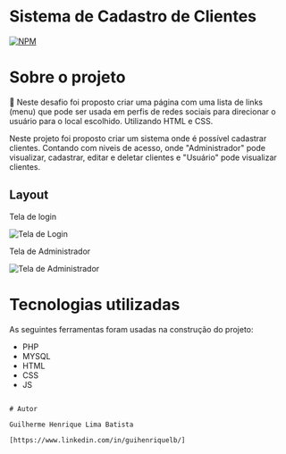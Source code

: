 # Sistema de Cadastro de Clientes

[![NPM](https://img.shields.io/npm/l/react)](https://github.com/guihenriquelb/cadastro-clientes/blob/master/LICENSE) 

# Sobre o projeto

🚀 Neste desafio foi proposto criar uma página com uma lista de links (menu) que pode ser usada em perfis de redes sociais para direcionar o usuário para o local escolhido. Utilizando HTML e CSS.

Neste projeto foi proposto criar um sistema onde é possível cadastrar clientes. Contando com niveis de acesso, onde "Administrador" pode visualizar, cadastrar, editar e deletar clientes e "Usuário" pode visualizar clientes.

## Layout 
Tela de login

![Tela de Login](https://i.imgur.com/sFGCF5g.png)

Tela de Administrador

![Tela de Administrador](https://i.imgur.com/QjsyXNZ.png)

# Tecnologias utilizadas

As seguintes ferramentas foram usadas na construção do projeto:


- PHP
- MYSQL
- HTML
- CSS
- JS

```

# Autor

Guilherme Henrique Lima Batista

[https://www.linkedin.com/in/guihenriquelb/]

